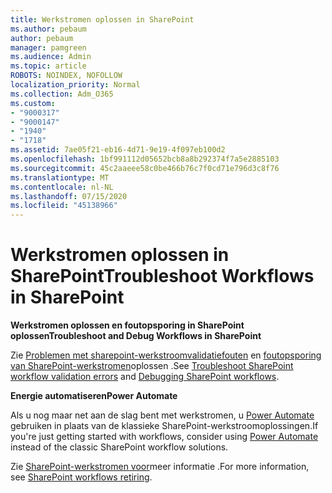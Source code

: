 ```yaml
---
title: Werkstromen oplossen in SharePoint
ms.author: pebaum
author: pebaum
manager: pamgreen
ms.audience: Admin
ms.topic: article
ROBOTS: NOINDEX, NOFOLLOW
localization_priority: Normal
ms.collection: Adm_O365
ms.custom:
- "9000317"
- "9000147"
- "1940"
- "1718"
ms.assetid: 7ae05f21-eb16-4d71-9e19-4f097eb100d2
ms.openlocfilehash: 1bf991112d05652bcb8a8b292374f7a5e2885103
ms.sourcegitcommit: 45c2aaeee58c0be466b76c7f0cd71e796d3c8f76
ms.translationtype: MT
ms.contentlocale: nl-NL
ms.lasthandoff: 07/15/2020
ms.locfileid: "45138966"
---
```

# <a name="troubleshoot-workflows-in-sharepoint"></a><span data-ttu-id="d7e0b-102">Werkstromen oplossen in SharePoint</span><span class="sxs-lookup"><span data-stu-id="d7e0b-102">Troubleshoot Workflows in SharePoint</span></span>

<span data-ttu-id="d7e0b-103">**Werkstromen oplossen en foutopsporing in SharePoint oplossen**</span><span class="sxs-lookup"><span data-stu-id="d7e0b-103">**Troubleshoot and Debug Workflows in SharePoint**</span></span>

<span data-ttu-id="d7e0b-104">Zie [Problemen met sharepoint-werkstroomvalidatiefouten](https://docs.microsoft.com/sharepoint/dev/general-development/troubleshooting-sharepoint-server-workflow-validation-errors-in-visio) en [foutopsporing van SharePoint-werkstromen](https://docs.microsoft.com/sharepoint/dev/general-development/debugging-sharepoint-server-workflows)oplossen .</span><span class="sxs-lookup"><span data-stu-id="d7e0b-104">See [Troubleshoot SharePoint workflow validation errors](https://docs.microsoft.com/sharepoint/dev/general-development/troubleshooting-sharepoint-server-workflow-validation-errors-in-visio) and [Debugging SharePoint workflows](https://docs.microsoft.com/sharepoint/dev/general-development/debugging-sharepoint-server-workflows).</span></span>

<span data-ttu-id="d7e0b-105">**Energie automatiseren**</span><span class="sxs-lookup"><span data-stu-id="d7e0b-105">**Power Automate**</span></span>

<span data-ttu-id="d7e0b-106">Als u nog maar net aan de slag bent met werkstromen, u [Power Automate](https://docs.microsoft.com/power-automate/modern-approvals) gebruiken in plaats van de klassieke SharePoint-werkstroomoplossingen.</span><span class="sxs-lookup"><span data-stu-id="d7e0b-106">If you're just getting started with workflows, consider using [Power Automate](https://docs.microsoft.com/power-automate/modern-approvals) instead of the classic SharePoint workflow solutions.</span></span>

<span data-ttu-id="d7e0b-107">Zie [SharePoint-werkstromen voor](https://docs.microsoft.com/alchemyinsights/sharepoint-workflows-retiring)meer informatie .</span><span class="sxs-lookup"><span data-stu-id="d7e0b-107">For more information, see [SharePoint workflows retiring](https://docs.microsoft.com/alchemyinsights/sharepoint-workflows-retiring).</span></span>
